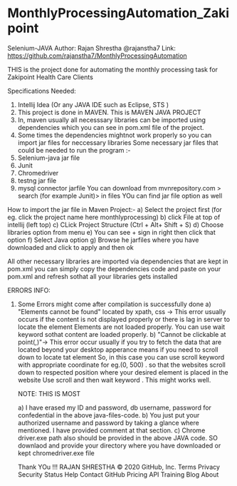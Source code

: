 # MonthlyProcessingAutomation_Zakipoint
Selenium-JAVA
Author: Rajan Shrestha
@rajanstha7 
Link: https://github.com/rajanstha7/MonthlyProcessingAutomation

  
THIS is the project done for automating the monthly processing task for Zakipoint Health Care Clients

Specifications Needed:
1) Intellij Idea (Or any JAVA IDE such as Eclipse, STS )
2) This project is done in MAVEN. This is MAVEN JAVA PROJECT
3) In, maven usually all necesssary libraries can be imported using dependencies which you can see in pom.xml file of the project.
4) Some times the dependencies mightnot work properly so you can import jar files for neccessary libraries
 Some necessary jar files that could be needed to run the program :-
 1) Selenium-java jar file
 2) Junit
 3) Chromedriver
 4) testng jar file
 5) mysql connector jarfile
  You can download from mvnrepository.com > search (for example Junit)> in files YOu can find jar file option as well

  How to import the jar file in Maven Project:-
  a) Select the project first (for eg. click the project name here monthlyprocessing)
  b) click File at top of intellij (left top)
  c) CLick Project Structure (Ctrl + Alt+ Shift + S)
  d) Choose libraries option from menu
  e) You can see + sign in right then click that option
  f) Select Java option
  g) Browse he jarfiles where you have downloaded and click to apply and then ok

  All other necessary libraries are imported via dependencies that are kept in pom.xml you can simply copy the dependencies code and paste on your pom.xml and refresh sothat all your libraries gets installed

ERRORS INFO:
1) Some Errors might come after compilation is successfully done
    a) "Elements cannot be found" located by xpath, css -> This error usually occurs if the content is not displayed properly or there is lag in server to locate the element
        Elements are not loaded properly. You can use wait keyword sothat content are loaded properly.
    b) "Cannot be clickable at point(,)"-> This error occur usually if you try to fetch the data that are located beyond your desktop apperance means if you need to scroll down to locate tat element
           So, in this case you can use scroll keyword with appropriate coordinate for eg.(0, 500) . so that the websites scroll down to respected position where your desired element is placed in the website
           Use scroll and then wait keyword . This might works well.

     NOTE: THIS IS MOST

     a) I have erased my ID and password, db username, password for confedential in the above java-files-code.
     b) You just put your authorized username and password by taking a glance where mentioned. I have provided comment at that section.
     c) Chrome driver.exe path also should be provided in the above JAVA code. SO downlaod and provide your directory where you have downloaded or kept chromedriver.exe file

     Thank YOu !!!
     RAJAN SHRESTHA
© 2020 GitHub, Inc.
Terms
Privacy
Security
Status
Help
Contact GitHub
Pricing
API
Training
Blog
About

